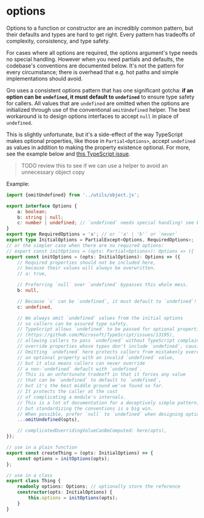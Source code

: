 # options

Options to a function or constructor are an incredibly common pattern,
but their defaults and types are hard to get right.
Every pattern has tradeoffs of complexity, consistency, and type safety.

For cases where all options are required,
the options argument's type needs no special handling.
However when you need partials and defaults,
the codebase's conventions are documented below.
It's not the pattern for every circumstance;
there is overhead that e.g. hot paths and simple implementations should avoid.

Gro uses a consistent options pattern that has one significant gotcha:
**if an option can be `undefined`, it must default to `undefined`**
to ensure type safety for callers.
All values that are `undefined` are omitted when the options are initialized
through use of the conventional `omitUndefined` helper.
The best workaround is to design options interfaces
to accept `null` in place of `undefined`.

This is slightly unfortunate, but it's a side-effect of the way
TypeScript makes optional properties, like those in `Partial<Options>`,
accept `undefined` as values in addition
to making the property existence optional.
For more, see the example below and
[this TypeScript issue](https://github.com/Microsoft/TypeScript/issues/13195).

> TODO review this to see if we can use a helper to avoid an unnecessary object copy

Example:

```ts
import {omitUndefined} from '../utils/object.js';

export interface Options {
	a: boolean;
	b: string | null;
	c: number | undefined; // `undefined` needs special handling! see below
}
export type RequiredOptions = 'a'; // or `'a' | 'b'` or `never`
export type InitialOptions = PartialExcept<Options, RequiredOptions>;
// or the simpler case when there are no required options:
// export const initOptions = (opts: Partial<Options>): Options => ({
export const initOptions = (opts: InitialOptions): Options => ({
	// Required properties should not be included here,
	// because their values will always be overwritten.
	// a: true,

	// Preferring `null` over `undefined` bypasses this whole mess.
	b: null,

	// Because `c` can be `undefined`, it must default to `undefined`!
	c: undefined,

	// We always omit `undefined` values from the initial options
	// so callers can be assured type safety.
	// TypeScript allows `undefined` to be passed for optional properties
	// (https://github.com/Microsoft/TypeScript/issues/13195),
	// allowing callers to pass `undefined` without TypeScript complaining and
	// override properties whose types don't include `undefined`, causing errors!
	// Omitting `undefined` here protects callers from mistakenly overriding
	// an optional property with an invalid `undefined` value,
	// but it also means callers can never override
	// a non-`undefined` default with `undefined`.
	// This is an unfortunate tradeoff in that it forces any value
	// that can be `undefined` to default to `undefined`,
	// but it's the best middle ground we've found so far.
	// It protects the caller at the cost
	// of complicating a module's internals.
	// This is a lot of documentation for a deceptively simple pattern,
	// but standardizing the conventions is a big win.
	// When possible, prefer `null` to `undefined` when designing options APIs.
	...omitUndefined(opts),

	// complicatedOverridingValueCanBeComputed: here(opts),
});

// use in a plain function
export const createThing = (opts: InitialOptions) => {
	const options = initOptions(opts);
};

// use in a class
export class Thing {
	readonly options: Options; // optionally store the reference
	constructor(opts: InitialOptions) {
		this.options = initOptions(opts);
	}
}
```
